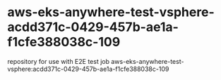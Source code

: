 # aws-eks-anywhere-test-vsphere-acdd371c-0429-457b-ae1a-f1cfe388038c-109
repository for use with E2E test job aws-eks-anywhere-test-vsphere:acdd371c-0429-457b-ae1a-f1cfe388038c-109
